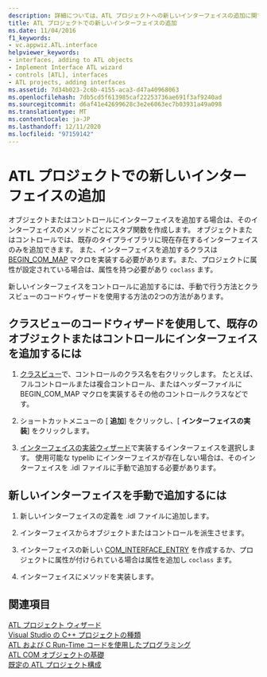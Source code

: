 ```yaml
---
description: 詳細については、ATL プロジェクトへの新しいインターフェイスの追加に関するページを参照してください。
title: ATL プロジェクトでの新しいインターフェイスの追加
ms.date: 11/04/2016
f1_keywords:
- vc.appwiz.ATL.interface
helpviewer_keywords:
- interfaces, adding to ATL objects
- Implement Interface ATL wizard
- controls [ATL], interfaces
- ATL projects, adding interfaces
ms.assetid: 7d34b023-2c6b-4155-aca3-d47a40968063
ms.openlocfilehash: 7db5cd5f613985caf22253736ae691f3af9240ad
ms.sourcegitcommit: d6af41e42699628c3e2e6063ec7b03931a49a098
ms.translationtype: MT
ms.contentlocale: ja-JP
ms.lasthandoff: 12/11/2020
ms.locfileid: "97159142"
---
```

# <a name="adding-a-new-interface-in-an-atl-project"></a>ATL プロジェクトでの新しいインターフェイスの追加

オブジェクトまたはコントロールにインターフェイスを追加する場合は、そのインターフェイスのメソッドごとにスタブ関数を作成します。 オブジェクトまたはコントロールでは、既存のタイプライブラリに現在存在するインターフェイスのみを追加できます。 また、インターフェイスを追加するクラスは [BEGIN_COM_MAP](com-map-macros.md#begin_com_map) マクロを実装する必要があります。また、プロジェクトに属性が設定されている場合は、属性を持つ必要があり `coclass` ます。

新しいインターフェイスをコントロールに追加するには、手動で行う方法とクラスビューのコードウィザードを使用する方法の2つの方法があります。

## <a name="to-use-code-wizards-in-class-view-to-add-an-interface-to-an-existing-object-or-control"></a>クラスビューのコードウィザードを使用して、既存のオブジェクトまたはコントロールにインターフェイスを追加するには

1. [クラスビュー](/visualstudio/ide/viewing-the-structure-of-code)で、コントロールのクラス名を右クリックします。 たとえば、フルコントロールまたは複合コントロール、またはヘッダーファイルに BEGIN_COM_MAP マクロを実装するその他のコントロールクラスなどです。

1. ショートカットメニューの [ **追加**] をクリックし、[ **インターフェイスの実装**] をクリックします。

1. [インターフェイスの実装ウィザード](../../ide/implementing-an-interface-visual-cpp.md#implement-interface-wizard)で実装するインターフェイスを選択します。 使用可能な typelib にインターフェイスが存在しない場合は、そのインターフェイスを .idl ファイルに手動で追加する必要があります。

## <a name="to-add-a-new-interface-manually"></a>新しいインターフェイスを手動で追加するには

1. 新しいインターフェイスの定義を .idl ファイルに追加します。

1. インターフェイスからオブジェクトまたはコントロールを派生させます。

1. インターフェイスの新しい [COM_INTERFACE_ENTRY](com-interface-entry-macros.md#com_interface_entry) を作成するか、プロジェクトに属性が付けられている場合は属性を追加し `coclass` ます。

1. インターフェイスにメソッドを実装します。

## <a name="see-also"></a>関連項目

[ATL プロジェクト ウィザード](../../atl/reference/atl-project-wizard.md)<br/>
[Visual Studio の C++ プロジェクトの種類](../../build/reference/visual-cpp-project-types.md)<br/>
[ATL および C Run-Time コードを使用したプログラミング](../../atl/programming-with-atl-and-c-run-time-code.md)<br/>
[ATL COM オブジェクトの基礎](../../atl/fundamentals-of-atl-com-objects.md)<br/>
[既定の ATL プロジェクト構成](../../atl/reference/default-atl-project-configurations.md)

